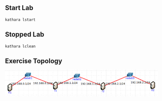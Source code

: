 ## Start Lab

````
kathara lstart
````

## Stopped Lab

````
kathara lclean
````

## Exercise Topology

![topology](https://raw.githubusercontent.com/mayararysia/kathara_practice/master/static_routing/lab02_roteamento_estatico_cen01/topologia_cen01.png)